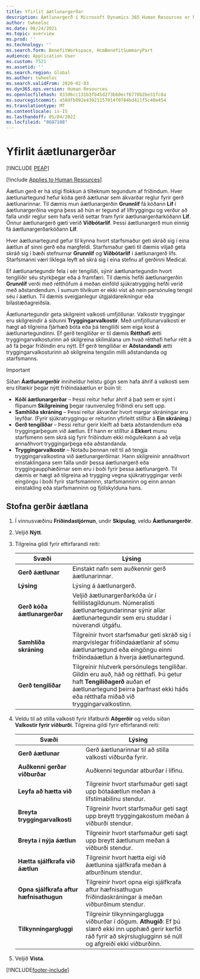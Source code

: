 ```yaml
---
title: Yfirlit áætlunargerðar
description: Áætlunargerð í Microsoft Dynamics 365 Human Resources er há stigi flokkun á tilteknum tegundum af fríðindum.
author: twheeloc
ms.date: 08/24/2021
ms.topic: overview
ms.prod: ''
ms.technology: ''
ms.search.form: BenefitWorkspace, HcmBenefitSummaryPart
audience: Application User
ms.custom: 7521
ms.assetid: ''
ms.search.region: Global
ms.author: twheeloc
ms.search.validFrom: 2020-02-03
ms.dyn365.ops.version: Human Resources
ms.openlocfilehash: 833d6cc131b3fb45d273b60ecf6778b2be31fc8a
ms.sourcegitcommit: a58dfb892e43921157014f0784bd411f5c40e454
ms.translationtype: MT
ms.contentlocale: is-IS
ms.lasthandoff: 05/04/2022
ms.locfileid: "8687108"
---
```

# <a name="plan-type-overview"></a>Yfirlit áætlunargerðar


[!INCLUDE [PEAP](../includes/peap-2.md)]

[!include [Applies to Human Resources](../includes/applies-to-hr.md)]

Áætlun gerð er há stigi flokkun á tilteknum tegundum af fríðindum. Hver áætlunartegund hefur kóða gerð áætlunar sem ákvarðar reglur fyrir gerð áætlunarinnar. Til dæmis mun áætlunargerðin **Grunnlíf** fá kóðann **Líf** í áætlunargerðina vegna þess að hún er tegund af líftryggingu og verður að falla undir reglur sem hafa verið settar fram fyrir áætlunargerðarkóðann **Líf**. Önnur áætlunargerð gæti verið **Viðbótarlíf**. Þessi áætlunargerð mun einnig fá áætlunargerðarkóðann **Líf**.

Hver áætlunartegund gefur til kynna hvort starfsmaður geti skráð sig í eina áætlun af sinni gerð eða margfeldi. Starfsmaður gæti til dæmis viljað geta skráð sig í bæði stefnurnar **Grunnlíf** og **Viðbótarlíf** í áætlunargerð lífs. Starfsmanni væri líklega leyft að skrá sig í eina stefnu af gerðinni Medical.

Ef áætlunartegundir fela í sér tengiliði, sýnir áætlunartegundin hvort tengiliðir séu styrkþegar eða á framfæri. Til dæmis hefði áætlunargerðin **Grunnlíf** verði með rétthöfum á meðan einföld sjúkratrygging hefði verið með aðstandendum. Í sumum tilvikum er ekki víst að nein persónuleg tengsl séu í áætlun. Til dæmis sveigjanlegur útgjaldareikningur eða bílastæðagreiðsla.


Áætlunartegundir geta skilgreint valkosti umfjöllunar. Valkostir tryggingar eru skilgreindir á síðunni **Tryggingarvalkostir**. Með umfjöllunarvalkosti er hægt að tilgreina fjárhæð bóta eða þá tengiliði sem eiga kost á áætlunartegundinni. Ef gerð tengiliðar er til dæmis **Rétthafi** ætti tryggingarvalkosturinn að skilgreina skilmálana um hvað rétthafi hefur rétt á að fá þegar fríðindin eru nýtt. Ef gerð tengiliðar er **Aðstandandi** ætti tryggingarvalkosturinn að skilgreina tengslin milli aðstandanda og starfsmanns. 

> [!IMPORTANT]
> Síðan **Áætlunargerðir** inniheldur helstu gögn sem hafa áhrif á valkosti sem eru tiltækir þegar nýtt fríðindaáætlun er búin til:
>
> - **Kóði áætlunargerðar** – Þessi reitur hefur áhrif á það sem er sýnt í flipanum **Skilgreining** þegar raunveruleg fríðindi eru sett upp.  
> - **Samhliða skráning** – Þessi reitur ákvarðar hvort margar skráningar eru leyfðar. (Fyrir sjúkratryggingu er reiturinn yfirleitt stilltur á **Ein skráning**.)
> - **Gerð tengiliðar** – Þessi reitur gerir kleift að bæta aðstandendum eða tryggingarþegum við áætlun. Ef hann er stilltur á **Ekkert** munu starfsmenn sem skrá sig fyrir fríðindum ekki möguleikann á að velja annaðhvort tryggingarþega eða aðstandanda.
> - **Tryggingarvalkostir** – Notaðu þennan reit til að tengja tryggingarvalkostina við áætlunargerðirnar. Hann skilgreinir annaðhvort einstaklingana sem falla undir þessa áætlunargerð eða tryggingaupphæðirnar sem eru í boði fyrir þessa áætlunargerð. Til dæmis er hægt að tilgreina að trygging vegna sjúkratryggingar verði eingöngu í boði fyrir starfsmanninn, starfsmanninn og einn annan einstakling eða starfsmanninn og fjölskylduna hans.

## <a name="create-plan-types"></a>Stofna gerðir áætlana

1. Í vinnusvæðinu **Fríðindastjórnun**, undir **Skipulag**, veldu **Áætlunargerðir**.

2. Veljið **Nýtt**.

3. Tilgreina gildi fyrir eftirfarandi reiti:

   | Svæði | Lýsing |
   | --- | --- |
   | **Gerð áætlunar** | Einstakt nafn sem auðkennir gerð áætlunarinnar. |
   | **Lýsing** | Lýsing á áætlunargerð. |
   | **Gerð kóða áætlunargerðar** | Veljið áætlunargerðarkóða úr í fellilistagildunum. Númeralisti áætlunartegundarinnar sýnir allar áætlunartegundir sem eru studdar í núverandi útgáfu. |
   | **Samhliða skráning** | Tilgreinir hvort starfsmaður geti skráð sig í margvíslegar fríðindaáætlanir af sömu áætlunartegund eða eingöngu einni fríðindaáætlun á hverja áætlunartegund. |
   | **Gerð tengiliðar** | Tilgreinir hlutverk persónulegs tengiliðar. Gildin eru auð, háð og rétthafi. Þú getur haft **Tengiliðagerð** auðan ef áætlunartegund þeirra þarfnast ekki háðs eða rétthafa miðað við tryggingarvalkostinn. |

4. Veldu til að stilla valkosti fyrir lífatburði **Aðgerðir** og veldu síðan **Valkostir fyrir viðburði**. Tilgreina gildi fyrir eftirfarandi reiti:

   | Svæði | Lýsing |
   | --- | --- |
   | **Gerð áætlunar** | Gerð áætlunarinnar til að stilla valkosti viðburða fyrir. |
   | **Auðkenni gerðar viðburðar** | Auðkenni tegundar atburðar í lífinu. |
   | **Leyfa að hætta við** | Tilgreinir hvort starfsmaður geti sagt upp bótaáætlun meðan á lífstímabilinu stendur. |
   | **Breyta tryggingarvalkosti** | Tilgreinir hvort starfsmaður geti sagt upp breytt tryggingakostum meðan á viðburði stendur. |
   | **Breyta í nýja áætlun** | Tilgreinir hvort starfsmaður geti sagt upp breytt áætlunum meðan á viðburði stendur. |
   | **Hætta sjálfkrafa við áætlun** | Tilgreinir hvort hætta eigi við áætlunina sjálfkrafa meðan á atburðinum stendur. |
   | **Opna sjálfkrafa aftur hæfnisathugun** | Tilgreinir hvort opna eigi sjálfkrafa aftur hæfnisathugun fríðindaskráningar á meðan viðburðinum stendur. |
   | **Tilkynningargluggi** | Tilgreinir tilkynningarglugga viðburðar í dögum. **Athugið**: Ef þú slærð ekki inn upphæð gerir kerfið ráð fyrir að skýrsluglugginn sé núll og afgreiði ekki viðburðinn. |

5. Veljið **Vista**. 


[!INCLUDE[footer-include](../includes/footer-banner.md)]

